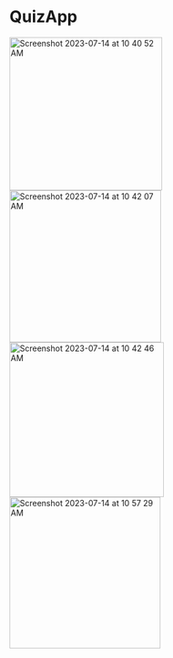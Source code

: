 # QuizApp
<img width="268" alt="Screenshot 2023-07-14 at 10 40 52 AM" src="https://github.com/ankitaamalap/QuizApp/assets/110492348/c9702a20-32b3-4e23-babc-dee034a9d380">
<img width="266" alt="Screenshot 2023-07-14 at 10 42 07 AM" src="https://github.com/ankitaamalap/QuizApp/assets/110492348/9edba501-5b90-4562-b0c3-92759516316f">
<img width="271" alt="Screenshot 2023-07-14 at 10 42 46 AM" src="https://github.com/ankitaamalap/QuizApp/assets/110492348/ed19044b-3f64-45b2-9eb0-744132c8735a">
<img width="265" alt="Screenshot 2023-07-14 at 10 57 29 AM" src="https://github.com/ankitaamalap/QuizApp/assets/110492348/81f5633e-e728-4536-be38-f7e4f8534dfe">





